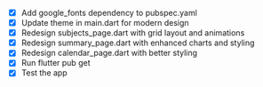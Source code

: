 - [x] Add google_fonts dependency to pubspec.yaml
- [x] Update theme in main.dart for modern design
- [x] Redesign subjects_page.dart with grid layout and animations
- [x] Redesign summary_page.dart with enhanced charts and styling
- [x] Redesign calendar_page.dart with better styling
- [x] Run flutter pub get
- [x] Test the app
